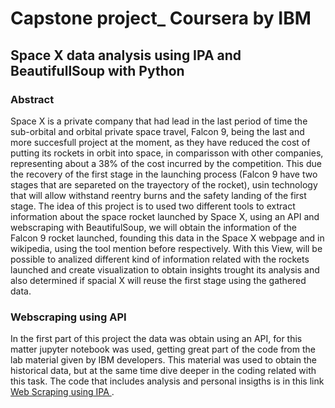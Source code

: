 # Capstone project_ Coursera by IBM

## Space X data analysis using IPA and BeautifullSoup with Python

### Abstract
  Space X is a private company that had lead in the last period of time the sub-orbital and orbital private space travel, Falcon 9, being the last and more succesfull project at the moment, as they have reduced the cost of putting its rockets in orbit into space, in comparisson with other companies, representing about a 38% of the cost incurred by the competition. This due the recovery of the first stage in the launching process (Falcon 9 have two stages that are separeted on the trayectory of the rocket), usin technology that will allow withstand reentry burns and the safety landing of the first stage.
  The idea of this project is to used two different tools to extract information about the space rocket launched by Space X, using an API and webscraping with BeautifulSoup, we will obtain the information of the Falcon 9 rocket launched, founding this data in the Space X webpage and in wikipedia, using the tool mention before respectively.
With this View, will be possible to analized different kind of information related with the rockets launched and create visualization to obtain insights trought its analysis and also determined if spacial X will reuse the first stage using the gathered data.

### Webscraping using API
 In the first part of this project the data was obtain using an API, for this matter jupyter notebook was used, getting great part of the code from the lab material given by IBM developers. This material was used to obtain the historical data, but at the same time dive deeper in the coding related with this task. 
 The code that includes analysis and personal insigths is in this link <a href= 'SpaceX_webscraping.ipynb'> Web Scraping using IPA </a>.
